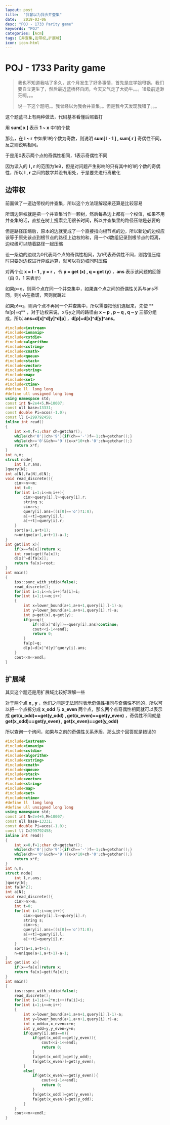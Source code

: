 ```yaml
---
layout: post
title:  "我曾以为我会并查集"
date:   2019-03-06
desc: "POJ - 1733 Parity game"
keywords: "POJ"
categories: [Acm]
tags: [并查集,边带权,扩展域]
icon: icon-html
---
```


# POJ - 1733 Parity game

>我也不知道我咕了多久，这个月发生了好多事情，首先是庄学姐甩锅，我们要自立更生了，然后最近蓝桥杯自闭，今天又气走了大奶牛。。。18级前途渺茫啊。。。
>
>说一下这个题吧。。我曾经以为我会并查集。。但是我今天发现我错了。。。

这个题蓝书上有两种做法，代码基本看懂后照着打

用 **sum[ x ]** 表示 **1 ~ x** 中1的个数

那么，在 **l ~ r** 中如果1的个数为奇数，则说明 **sum[ l - 1 ] ,  sum[ r ]** 奇偶性不同，反之则说明相同。

于是用0表示两个点的奇偶性相同，1表示奇偶性不同

因为读入的 **l , r** 的范围为1e9，但是对问题产生影响的只有其中的1的个数的奇偶性，所以 **l , r** 之间的数字并没有用处，于是要先进行离散化

## 边带权

前面做了一道边带权的并查集，所以这个方法理解起来还算是比较容易

所谓边带权就是把一个并查集当作一颗树，然后每条边上都有一个权值，如果不用并查集的话，直接在树上搜索会用很长时间，所以并查集里的路径压缩是必要的

但是路径压缩后，原本的边就变成了一个直接指向根节点的边，所以新边的边权应该等于原先该点到根节点的路径上边权的和，用一个d数组记录到根节点的距离，边权级可以随着路径一起压缩

设一条边的边权为0代表两个点的奇偶性相同，为1代表奇偶性不同，则路径压缩时只要对边权进行异或运算，就可以将边权同时压缩

对两个点 **x = l - 1 , y = r** ，令 **p = get (x) , q = get (y)** ，**ans** 表示该问题的回答（由 0，1 来表示）

如果p=q，则两个点在同一个并查集中，如果连个点之间的奇偶性关系与ans不同，则小A在撒谎，否则就跳过

如果p!=q，则两个点不再同一个并查集中，所以需要把他们连起来，先使 ** fa[p]=q** ，对于边权来说，x与y之间的路径由 **x ~ p , p ~ q , q ~ y** 三部分组成，所以 **ans=d[x]\^d[y]\^d[p]** ，**d[p]=d[x]\^d[y]\^ans**。

```c++
#include<iostream>
#include<iomanip>
#include<cstdio>
#include<algorithm>
#include<cstring>
#include<cmath>
#include<queue>
#include<stack>
#include<vector>
#include<string>
#include<map>
#include<set>
#include<ctime>
#define ll  long long
#define ull unsigned long long
using namespace std;
const int N=2e4+5,M=10007;
const ull base=13331;
const double Pi=acos(-1.0);
const ll C=299792458;
inline int read()
{
    int x=0,f=1;char ch=getchar();
    while(ch<'0'||ch>'9'){if(ch=='-')f=-1;ch=getchar();}
    while(ch>='0'&&ch<='9'){x=x*10+ch-'0';ch=getchar();}
    return x*f;
}
int n,m;
struct node{
    int l,r,ans;
}query[N];
int a[N],fa[N],d[N];
void read_discrete(){
    cin>>n>>m;
    int t=0;
    for(int i=1;i<=m;i++){
        cin>>query[i].l>>query[i].r;
        string s;
        cin>>s;
        query[i].ans=((s[0]=='o')?1:0);
        a[++t]=query[i].l;
        a[++t]=query[i].r;
    }
    sort(a+1,a+t+1);
    n=unique(a+1,a+t+1)-a-1;
}
int get(int x){
    if(x==fa[x])return x;
    int root=get(fa[x]);
    d[x]^=d[fa[x]];
    return fa[x]=root;
}
int main()
{
    ios::sync_with_stdio(false);
    read_discrete();
    for(int i=1;i<=n;i++)fa[i]=i;
    for(int i=1;i<=m;i++)
    {
        int x=lower_bound(a+1,a+n+1,query[i].l-1)-a;
        int y=lower_bound(a+1,a+n+1,query[i].r)-a;
        int p=get(x),q=get(y);
        if(p==q){
            if((d[x]^d[y])==query[i].ans)continue;
            cout<<i-1<<endl;
            return 0;
        }
        fa[p]=q;
        d[p]=d[x]^d[y]^query[i].ans;
    }
    cout<<m<<endl;
}
```

## 扩展域

其实这个题还是用扩展域比较好理解一些

对于两个点 **x , y** ，他们之间是无法同时表示奇偶性相同与奇偶性不同的，所以可以把一个点拆分成 **x_odd** 与 **x_even** 两个点，那么两个点奇偶性相同就可以表示成 **get(x_odd)==get(y_odd) , get(x_even)==get(y_even)** ，奇偶性不同就是 **get(x_odd)==get(y_even) , get(x_even)==get(y_odd)** 

所以查询一个询问，如果与之前的奇偶性关系矛盾，那么这个回答就是错误的

```c++
#include<iostream>
#include<iomanip>
#include<cstdio>
#include<algorithm>
#include<cstring>
#include<cmath>
#include<queue>
#include<stack>
#include<vector>
#include<string>
#include<map>
#include<set>
#include<ctime>
#define ll  long long
#define ull unsigned long long
using namespace std;
const int N=2e4+5,M=10007;
const ull base=13331;
const double Pi=acos(-1.0);
const ll C=299792458;
inline int read()
{
    int x=0,f=1;char ch=getchar();
    while(ch<'0'||ch>'9'){if(ch=='-')f=-1;ch=getchar();}
    while(ch>='0'&&ch<='9'){x=x*10+ch-'0';ch=getchar();}
    return x*f;
}
int n,m;
struct node{
    int l,r,ans;
}query[N];
int fa[N*2];
int a[N];
void read_discrete(){
    cin>>n>>m;
    int t=0;
    for(int i=1;i<=m;i++){
        cin>>query[i].l>>query[i].r;
        string s;
        cin>>s;
        query[i].ans=((s[0]=='o')?1:0);
        a[++t]=query[i].l;
        a[++t]=query[i].r;
    }
    sort(a+1,a+t+1);
    n=unique(a+1,a+t+1)-a-1;
}
int get(int x){
    if(x==fa[x])return x;
    return fa[x]=get(fa[x]);
}
int main()
{
    ios::sync_with_stdio(false);
    read_discrete();
    for(int i=1;i<=2*n;i++)fa[i]=i;
    for(int i=1;i<=m;i++)
    {
        int x=lower_bound(a+1,a+n+1,query[i].l-1)-a;
        int y=lower_bound(a+1,a+n+1,query[i].r)-a;
        int x_odd=x,x_even=x+n;
        int y_odd=y,y_even=y+n;
        if(query[i].ans==0){
            if(get(x_odd)==get(y_even)){
                cout<<i-1<<endl;
                return 0;
            }
            fa[get(x_odd)]=get(y_odd);
            fa[get(x_even)]=get(y_even);
        }
        else{
            if(get(x_even)==get(y_even)){
                cout<<i-1<<endl;
                return 0;
            }
            fa[get(x_odd)]=get(y_even);
            fa[get(x_even)]=get(y_odd);
        }
    }
    cout<<m<<endl;
}
```
